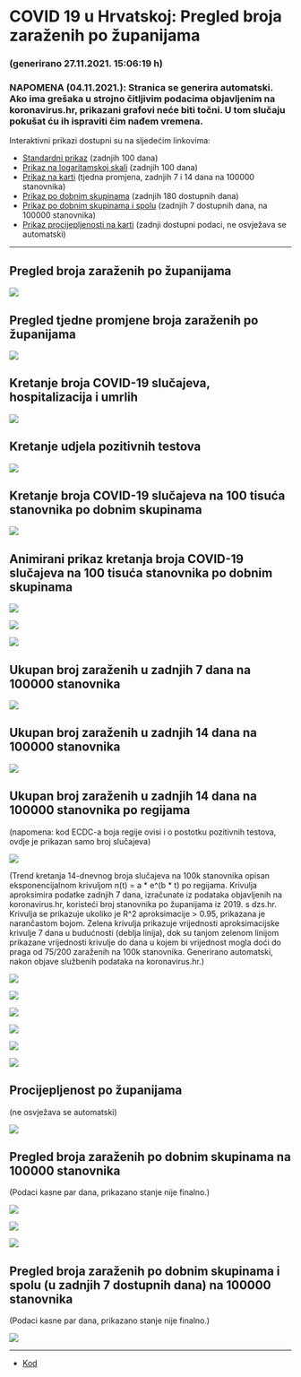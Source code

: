 # COVID 19 u Hrvatskoj: Pregled broja zaraženih po županijama

### (generirano 27.11.2021. 15:06:19 h)

### NAPOMENA (04.11.2021.): Stranica se generira automatski. Ako ima grešaka u strojno čitljivim podacima objavljenim na koronavirus.hr, prikazani grafovi neće biti točni. U tom slučaju pokušat ću ih ispraviti čim nađem vremena.

Interaktivni prikazi dostupni su na sljedećim linkovima:

- [Standardni prikaz](html/index.html) (zadnjih 100 dana)
- [Prikaz na logaritamskoj skali](html/index_log.html) (zadnjih 100 dana)
- [Prikaz na karti](html/index_map.html) (tjedna promjena, zadnjih 7 i 14 dana na 100000 stanovnika)
- [Prikaz po dobnim skupinama](html/index_per_age.html) (zadnjih 180 dostupnih dana)
- [Prikaz po dobnim skupinama i spolu](html/index_pyramid.html) (zadnjih 7 dostupnih dana, na 100000 stanovnika)
- [Prikaz procijepljenosti na karti](html/index_vaccination.html) (zadnji dostupni podaci, ne osvježava se automatski)

-----

## Pregled broja zaraženih po županijama

![](img/2021_11_26_line_plots.png)

## Pregled tjedne promjene broja zaraženih po županijama

![](img/2021_11_26_map.png)

## Kretanje broja COVID-19 slučajeva, hospitalizacija i umrlih

![](img/2021_11_26_cases_hospitalisations_deaths.png)

## Kretanje udjela pozitivnih testova

![](img/2021_11_26_percentage_positive_tests.png)

## Kretanje broja COVID-19 slučajeva na 100 tisuća stanovnika po dobnim skupinama

![](img/2021_11_26_cases_per_age_group_lines.png)

## Animirani prikaz kretanja broja COVID-19 slučajeva na 100 tisuća stanovnika po dobnim skupinama

![](img/2021_11_26anim_aug_1200.gif)

![](img/anim_cases_2021_11_26_vs_2020.gif)

![](img/2021_11_26_all_counties_dots.png)

## Ukupan broj zaraženih u zadnjih 7 dana na 100000 stanovnika

![](img/2021_11_26_map_7_day_per_100k.png)

## Ukupan broj zaraženih u zadnjih 14 dana na 100000 stanovnika

![](img/2021_11_26_map_14_day_per_100k.png)

## Ukupan broj zaraženih u zadnjih 14 dana na 100000 stanovnika po regijama

(napomena: kod ECDC-a boja regije ovisi i o postotku pozitivnih testova, ovdje je prikazan samo broj slučajeva)

![](img/2021_11_26_map_14_day_per_100k_region.png)

(Trend kretanja 14-dnevnog broja slučajeva na 100k stanovnika opisan eksponencijalnom krivuljom n(t) = a * e^(b * t) po regijama. Krivulja aproksimira podatke zadnjih 7 dana, izračunate iz podataka objavljenih na koronavirus.hr, koristeći broj stanovnika po županijama iz 2019. s dzs.hr. Krivulja se prikazuje ukoliko je R^2 aproksimacije > 0.95, prikazana je narančastom bojom. Zelena krivulja prikazuje vrijednosti aproksimacijske krivulje 7 dana u budućnosti (deblja linija), dok su tanjom zelenom linijom prikazane vrijednosti krivulje do dana u kojem bi vrijednost mogla doći do praga od 75/200 zaraženih na 100k stanovnika. Generirano automatski, nakon objave službenih podataka na koronavirus.hr.)

![](img/2021_11_26_current_Jadranska_Hrvatska.png)

![](img/2021_11_26_current_Panonska_Hrvatska.png)

![](img/2021_11_26_current_Grad_Zagreb.png)

![](img/2021_11_26_current_Sjeverna_Hrvatska.png)

![](img/2021_11_26_current_Republika_Hrvatska.png)

![](img/2021_11_26_cases_hospitalisations_deaths_Republika_Hrvatska.png)

## Procijepljenost po županijama

(ne osvježava se automatski)

![](img/2021_11_26_vaccination.png)

## Pregled broja zaraženih po dobnim skupinama na 100000 stanovnika

(Podaci kasne par dana, prikazano stanje nije finalno.)

![](img/2021_11_26_per_age_group.png)

![](img/2021_11_26_per_age_group_all_0.png)

![](img/2021_11_26_per_age_group_all_1.png)

## Pregled broja zaraženih po dobnim skupinama i spolu (u zadnjih 7 dostupnih dana) na 100000 stanovnika

(Podaci kasne par dana, prikazano stanje nije finalno.)

![](img/2021_11_26_pyramid.png)

-----

- [Kod](https://github.com/ppalasek/covid_plots_croatia)

